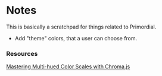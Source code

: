 # Notes

This is basically a scratchpad for things related to Primordial.


- Add "theme" colors, that a user can choose from. 

### Resources

[Mastering Multi-hued Color Scales with Chroma.js](https://www.vis4.net/blog/2013/09/mastering-multi-hued-color-scales/)